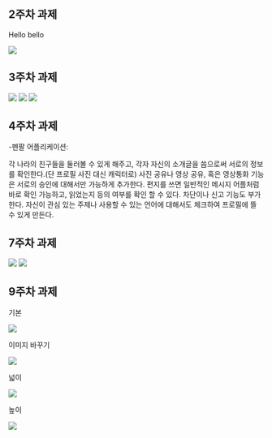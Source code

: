 ## 2주차 과제

Hello bello

<img width="" height="" src="./png/과제.png">

## 3주차 과제

<img width="" height="" src="./png/버튼.png">

<img width="" height="" src="./png/네이버결과.png">

<img width="" height="" src="./png/전화걸기.png">

## 4주차 과제

 -펜팔 어플리케이션:
 
 각 나라의 친구들을 둘러볼 수 있게 해주고, 각자 자신의 소개글을 씀으로써 서로의 정보를 확인한다.(단 프로필 사진 대신 캐릭터로)
 사진 공유나 영상 공유, 혹은 영상통화 기능은 서로의 승인에 대해서만 가능하게 추가한다.
 편지를 쓰면 일반적인 메시지 어플처럼 바로 확인 가능하고, 읽었는지 등의 여부를 확인 할 수 있다.
 차단이나 신고 기능도 부가한다. 자신이 관심 있는 주제나 사용할 수 있는 언어에 대해서도 체크하여 프로필에 뜰 수 있게 만든다.

## 7주차 과제

<img width="" height="" src="./png/바꾸기1.png">

<img width="" height="" src="./png/바꾸기2.png">

## 9주차 과제

기본

<img width="" height="" src="./png/기본.png">

이미지 바꾸기

<img width="" height="" src="./png/이미지바꾸기.png">

넓이

<img width="" height="" src="./png/넓이.png">

높이

<img width="" height="" src="./png/높이.png">

